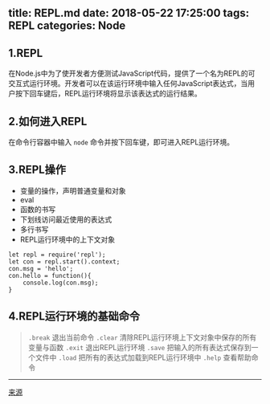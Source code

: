 title: REPL.md
date: 2018-05-22 17:25:00
tags: REPL
categories: Node
---

## 1.REPL

在Node.js中为了使开发者方便测试JavaScript代码，提供了一个名为REPL的可交互式运行环境。开发者可以在该运行环境中输入任何JavaScript表达式，当用户按下回车键后，REPL运行环境将显示该表达式的运行结果。

## 2.如何进入REPL

在命令行容器中输入 `node` 命令并按下回车键，即可进入REPL运行环境。

## 3.REPL操作

* 变量的操作，声明普通变量和对象
* eval
* 函数的书写
* 下划线访问最近使用的表达式
* 多行书写
* REPL运行环境中的上下文对象


``` shell
let repl = require('repl');
let con = repl.start().context;
con.msg = 'hello';
con.hello = function(){
    console.log(con.msg);
}
```

## 4.REPL运行环境的基础命令

> `.break` 退出当前命令
> `.clear` 清除REPL运行环境上下文对象中保存的所有变量与函数
> `.exit` 退出REPL运行环境
> `.save` 把输入的所有表达式保存到一个文件中
> `.load` 把所有的表达式加载到REPL运行环境中
> `.help` 查看帮助命令


---

[来源](https://zhufengzhufeng.github.io/201802/html/6.REPL.html)
